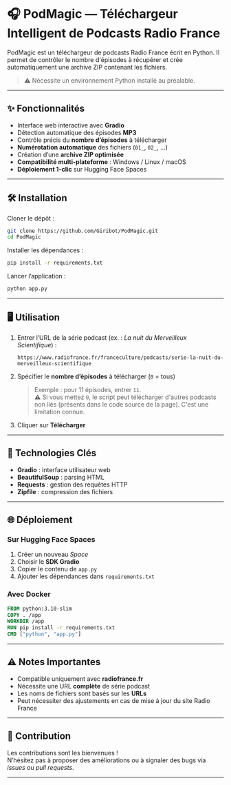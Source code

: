 # 🎧 PodMagic — Téléchargeur Intelligent de Podcasts Radio France

PodMagic est un téléchargeur de podcasts Radio France écrit en Python. Il permet de contrôler le nombre d'épisodes à récupérer et crée automatiquement une archive ZIP contenant les fichiers.  
> ⚠️ Nécessite un environnement Python installé au préalable.

---

## ✨ Fonctionnalités

- Interface web interactive avec **Gradio**
- Détection automatique des épisodes **MP3**
- Contrôle précis du **nombre d’épisodes** à télécharger
- **Numérotation automatique** des fichiers (`01_`, `02_`, …)
- Création d’une **archive ZIP optimisée**
- **Compatibilité multi-plateforme** : Windows / Linux / macOS
- **Déploiement 1-clic** sur Hugging Face Spaces

---

## 🛠️ Installation

Cloner le dépôt :

```bash
git clone https://github.com/Giribot/PodMagic.git
cd PodMagic
```

Installer les dépendances :

```bash
pip install -r requirements.txt
```

Lancer l’application :

```bash
python app.py
```

---

## 🖥️ Utilisation

1. Entrer l’URL de la série podcast (ex. : *La nuit du Merveilleux Scientifique*) :

   ```
   https://www.radiofrance.fr/franceculture/podcasts/serie-la-nuit-du-merveilleux-scientifique
   ```

2. Spécifier le **nombre d’épisodes** à télécharger (`0` = tous)

   > Exemple : pour 11 épisodes, entrer `11`.  
   > ⚠️ Si vous mettez `0`, le script peut télécharger d'autres podcasts non liés (présents dans le code source de la page). C'est une limitation connue.

3. Cliquer sur **Télécharger**

---

## 🧰 Technologies Clés

- **Gradio** : interface utilisateur web
- **BeautifulSoup** : parsing HTML
- **Requests** : gestion des requêtes HTTP
- **Zipfile** : compression des fichiers

---

## 🌐 Déploiement

### Sur Hugging Face Spaces

1. Créer un nouveau *Space*
2. Choisir le **SDK Gradio**
3. Copier le contenu de `app.py`
4. Ajouter les dépendances dans `requirements.txt`

### Avec Docker

```dockerfile
FROM python:3.10-slim
COPY . /app
WORKDIR /app
RUN pip install -r requirements.txt
CMD ["python", "app.py"]
```

---

## ⚠️ Notes Importantes

- Compatible uniquement avec **radiofrance.fr**
- Nécessite une URL **complète** de série podcast
- Les noms de fichiers sont basés sur les **URLs**
- Peut nécessiter des ajustements en cas de mise à jour du site Radio France

---

## 🤝 Contribution

Les contributions sont les bienvenues !  
N’hésitez pas à proposer des améliorations ou à signaler des bugs via *issues* ou *pull requests*.

---
